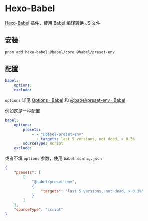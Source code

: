 # Hexo-Babel

[Hexo-Babel](https://github.com/argvchs/hexo-babel) 插件，使用 Babel 编译转换 JS 文件

## 安装

```bash
pnpm add hexo-babel @babel/core @babel/preset-env
```

## 配置

```yaml
babel:
    options:
    exclude:
```

`options` 详见 [Options · Babel](https://babel.dev/docs/en/options) 和 [@babel/preset-env · Babel](https://babel.dev/docs/en/babel-preset-env#options)

例如这是一种配置

```yaml
babel:
    options:
        presets:
            - - "@babel/preset-env"
              - targets: last 5 versions, not dead, > 0.3%
        sourceType: script
    exclude:
```

或者不填 `options` 参数，使用 `babel.config.json`

```json
{
    "presets": [
        [
            "@babel/preset-env",
            {
                "targets": "last 5 versions, not dead, > 0.3%"
            }
        ]
    ],
    "sourceType": "script"
}
```
